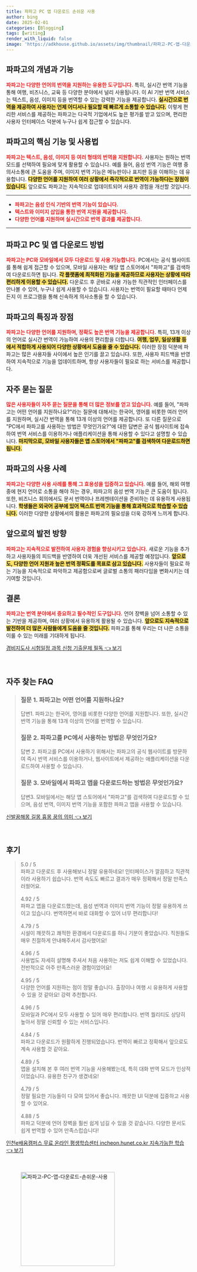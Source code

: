 ```yaml
---
title: 파파고 PC 앱 다운로드 손쉬운 사용
author: bing
date: 2025-02-01
categories: [Blogging]
tags: [writing]
render_with_liquid: false
image: 'https://adkhouse.github.io/assets/img/thumbnail/파파고-PC-앱-다운로드-손쉬운-사용.webp'
---
```



<h2 id='파파고의 개념과 기능'>파파고의 개념과 기능</h2>

<p><b><span style="color: #ee2323;">파파고는 다양한 언어의 번역을 지원하는 유용한 도구입니다.</span></b> 특히, 실시간 번역 기능을 통해 여행, 비즈니스, 교육 등 다양한 분야에서 널리 사용됩니다. 이 AI 기반 번역 서비스는 텍스트, 음성, 이미지 등을 번역할 수 있는 강력한 기능을 제공합니다. <b><span style="background-color: #ffe066;">실시간으로 번역을 제공하여 사용자는 언제 어디서나 필요할 때 빠르게 소통할 수 있습니다.</span></b> 이렇게 편리한 서비스를 제공하는 파파고는 다국적 기업에서도 높은 평가를 받고 있으며, 편리한 사용자 인터페이스 덕분에 누구나 쉽게 접근할 수 있습니다.</p>

<h2 id='파파고의 핵심 기능 및 사용법'>파파고의 핵심 기능 및 사용법</h2>

<p><b><span style="color: #ee2323;">파파고는 텍스트, 음성, 이미지 등 여러 형태의 번역을 지원합니다.</span></b> 사용자는 원하는 번역 모드를 선택하여 필요에 맞게 활용할 수 있습니다. 예를 들어, 음성 번역 기능은 여행 중 의사소통에 큰 도움을 주며, 이미지 번역 기능은 메뉴판이나 표지판 등을 이해하는 데 유용합니다. <b><span style="background-color: #ffe066;">다양한 언어를 지원하여 여러 상황에서 즉각적으로 번역이 가능하다는 장점이 있습니다.</span></b> 앞으로도 파파고는 지속적으로 업데이트되어 사용자 경험을 개선할 것입니다.</p>

<hr />

<ul>
    <li><b><span style="color: #ee2323;">파파고는 음성 인식 기반의 번역 기능이 있습니다.</span></b></li>
    <li><b><span style="color: #ee2323;">텍스트와 이미지 삽입을 통한 번역 지원을 제공합니다.</span></b></li>
    <li><b><span style="color: #ee2323;">다양한 언어를 지원하며 실시간으로 번역 결과를 제공합니다.</span></b></li>
</ul>

<hr />

<h2 id='파파고 PC 및 앱 다운로드 방법'>파파고 PC 및 앱 다운로드 방법</h2>

<p><b><span style="color: #ee2323;">파파고는 PC와 모바일에서 모두 다운로드 및 사용 가능합니다.</span></b> PC에서는 공식 웹사이트를 통해 쉽게 접근할 수 있으며, 모바일 사용자는 해당 앱 스토어에서 "파파고"를 검색하여 다운로드하면 됩니다. <b><span style="background-color: #ffe066;">각 플랫폼에 최적화된 기능을 제공하므로 사용자는 상황에 따라 편리하게 이용할 수 있습니다.</span></b> 다운로드 후 곧바로 사용 가능한 직관적인 인터페이스를 만나볼 수 있어, 누구나 쉽게 사용할 수 있습니다. 사용자는 번역이 필요할 때마다 언제든지 이 프로그램을 통해 신속하게 의사소통을 할 수 있습니다.</p>

<h2 id='파파고의 특징과 장점'>파파고의 특징과 장점</h2>

<p><b><span style="color: #ee2323;">파파고는 다양한 언어를 지원하며, 정확도 높은 번역 기능을 제공합니다.</span></b> 특히, 13개 이상의 언어로 실시간 번역이 가능하여 사용의 편리함을 더합니다. <b><span style="background-color: #ffe066;">여행, 업무, 일상생활 등에서 적합하게 사용되어 다양한 상황에서 도움을 줄 수 있습니다.</span></b> 이러한 장점 덕분에 파파고는 많은 사용자들 사이에서 높은 인기를 끌고 있습니다. 또한, 사용자 피드백을 반영하여 지속적으로 기능을 업데이트하며, 항상 사용자들이 필요로 하는 서비스를 제공합니다.</p>

<h2 id='자주 묻는 질문'>자주 묻는 질문</h2>

<p><b><span style="color: #ee2323;">많은 사용자들이 자주 묻는 질문을 통해 더 많은 정보를 얻고 있습니다.</span></b> 예를 들어, "파파고는 어떤 언어를 지원하나요?"라는 질문에 대해서는 한국어, 영어를 비롯한 여러 언어를 지원하며, 실시간 번역을 통해 13개 이상의 언어를 제공합니다. 또 다른 질문으로 "PC에서 파파고를 사용하는 방법은 무엇인가요?"에 대한 답변은 공식 웹사이트에 접속하여 번역 서비스를 이용하거나 애플리케이션을 통해 사용할 수 있다고 설명할 수 있습니다. <b><span style="background-color: #ffe066;">마지막으로, 모바일 사용자들은 앱 스토어에서 "파파고"를 검색하여 다운로드하면 됩니다.</span></b></p>

<h2 id='파파고의 사용 사례'>파파고의 사용 사례</h2>

<p><b><span style="color: #ee2323;">파파고는 다양한 사용 사례를 통해 그 효용성을 입증하고 있습니다.</span></b> 예를 들어, 해외 여행 중에 현지 언어로 소통을 해야 하는 경우, 파파고의 음성 번역 기능은 큰 도움이 됩니다. 또한, 비즈니스 회의에서도 문서 번역이나 프레젠테이션을 준비하는 데 유용하게 사용됩니다. <b><span style="background-color: #ffe066;">학생들은 외국어 공부에 있어 텍스트 번역 기능을 통해 효과적으로 학습할 수 있습니다.</span></b> 이러한 다양한 상황에서의 활용은 파파고의 필요성을 더욱 강하게 느끼게 합니다.</p>

<h2 id='앞으로의 발전 방향'>앞으로의 발전 방향</h2>

<p><b><span style="color: #ee2323;">파파고는 지속적으로 발전하여 사용자 경험을 향상시키고 있습니다.</span></b> 새로운 기능을 추가하고 사용자들의 피드백을 반영하여 더욱 개선된 서비스를 제공할 예정입니다. <b><span style="background-color: #ffe066;">앞으로도, 다양한 언어 지원과 높은 번역 정확도를 목표로 삼고 있습니다.</span></b> 사용자들이 필요로 하는 기능을 지속적으로 파악하고 제공함으로써 글로벌 소통의 패러다임을 변화시키는 데 기여할 것입니다.</p>

<h2 id='결론'>결론</h2>

<p><b><span style="color: #ee2323;">파파고는 번역 분야에서 중요하고 필수적인 도구입니다.</span></b> 언어 장벽을 넘어 소통할 수 있는 기반을 제공하며, 여러 상황에서 유용하게 활용될 수 있습니다. <b><span style="background-color: #ffe066;">앞으로도 지속적으로 발전하여 더 많은 사람들에게 도움을 줄 것입니다.</span></b> 파파고를 통해 우리는 더 나은 소통을 이룰 수 있는 미래를 기대하게 됩니다.</p>


<p><a class="click-button" title="경비지도사 시험일정 과목 신청 기출문제 필독" href="https://adkhouse.github.io/posts/%EA%B2%BD%EB%B9%84%EC%A7%80%EB%8F%84%EC%82%AC-%EC%8B%9C%ED%97%98%EC%9D%BC%EC%A0%95-%EA%B3%BC%EB%AA%A9-%EC%8B%A0%EC%B2%AD-%EA%B8%B0%EC%B6%9C%EB%AC%B8%EC%A0%9C-%ED%95%84%EB%8F%85/" rel="dofollow">경비지도사 시험일정 과목 신청 기출문제 필독 👈 보기</a></p><br>
<h2 id='자주_찾는_FAQ'>자주 찾는 FAQ</h2>
<div itemscope="" itemtype="https://schema.org/FAQPage"> 
<blockquote> 
<div itemscope="" itemprop="mainEntity" itemtype="https://schema.org/Question"> 
<h3 itemprop="name">질문 1. 파파고는 어떤 언어를 지원하나요?</h3> 
<div itemscope="" itemprop="acceptedAnswer" itemtype="https://schema.org/Answer"> 
<span itemprop="text"> 
<p>답변1. 파파고는 한국어, 영어를 비롯한 다양한 언어를 지원합니다. 또한, 실시간 번역 기능을 통해 13개 이상의 언어를 번역할 수 있습니다.</p> 
</span> 
</div> 
</div> 

<div itemscope="" itemprop="mainEntity" itemtype="https://schema.org/Question"> 
<h3 itemprop="name">질문 2. 파파고를 PC에서 사용하는 방법은 무엇인가요?</h3> 
<div itemscope="" itemprop="acceptedAnswer" itemtype="https://schema.org/Answer"> 
<span itemprop="text"> 
<p>답변 2. 파파고를 PC에서 사용하기 위해서는 파파고의 공식 웹사이트를 방문하여 즉시 번역 서비스를 이용하거나, 웹사이트에서 제공하는 애플리케이션을 다운로드하여 사용할 수 있습니다.</p> 
</span> 
</div> 
</div> 

<div itemscope="" itemprop="mainEntity" itemtype="https://schema.org/Question"> 
<h3 itemprop="name">질문 3. 모바일에서 파파고 앱을 다운로드하는 방법은 무엇인가요?</h3> 
<div itemscope="" itemprop="acceptedAnswer" itemtype="https://schema.org/Answer"> 
<span itemprop="text"> 
<p>답변3. 모바일에서는 해당 앱 스토어에서 "파파고"를 검색하여 다운로드할 수 있으며, 음성 번역, 이미지 번역 기능을 포함한 파파고 앱을 사용할 수 있습니다.</p> 
</span> 
</div> 
</div> 
</blockquote> 
</div>
<p><a class="click-button" title="신발꿈해몽 길몽 흉몽 꿈의 의미" href="https://adkhouse.github.io/posts/%EC%8B%A0%EB%B0%9C%EA%BF%88%ED%95%B4%EB%AA%BD-%EA%B8%B8%EB%AA%BD-%ED%9D%89%EB%AA%BD-%EA%BF%88%EC%9D%98-%EC%9D%98%EB%AF%B8/" rel="dofollow">신발꿈해몽 길몽 흉몽 꿈의 의미 👈 보기</a></p><br>
<h2 id='후기'>후기</h2>
<div itemscope itemtype="https://schema.org/Product">
  <blockquote>
  <div itemprop="review" itemscope itemtype="https://schema.org/Review">
      <div itemprop="reviewRating" itemscope itemtype="https://schema.org/Rating"> <span itemprop="ratingValue">5.0</span> / <span itemprop="bestRating">5</span> </div>
      <span itemprop="reviewBody">파파고 다운로드 후 사용해보니 정말 유용하네요! 인터페이스가 깔끔하고 직관적이라 사용하기 쉽습니다. 번역 속도도 빠르고 결과가 매우 정확해서 정말 만족스러웠어요.</span>
  </div>
  <br>
  <div itemprop="review" itemscope itemtype="https://schema.org/Review">
      <div itemprop="reviewRating" itemscope itemtype="https://schema.org/Rating"> <span itemprop="ratingValue">4.92</span> / <span itemprop="bestRating">5</span> </div>
      <span itemprop="reviewBody">파파고 앱을 다운로드했는데, 음성 번역과 이미지 번역 기능이 정말 유용하게 쓰이고 있습니다. 번역하면서 바로 대화할 수 있어 너무 편리합니다!</span>
  </div>
  <br>
  <div itemprop="review" itemscope itemtype="https://schema.org/Review">
      <div itemprop="reviewRating" itemscope itemtype="https://schema.org/Rating"> <span itemprop="ratingValue">4.79</span> / <span itemprop="bestRating">5</span> </div>
      <span itemprop="reviewBody">시설이 깨끗하고 쾌적한 환경에서 다운로드를 하니 기분이 좋았습니다. 직원들도 매우 친절하게 안내해주셔서 감사했어요!</span>
  </div>
  <br>
  <div itemprop="review" itemscope itemtype="https://schema.org/Review">
      <div itemprop="reviewRating" itemscope itemtype="https://schema.org/Rating"> <span itemprop="ratingValue">4.96</span> / <span itemprop="bestRating">5</span> </div>
      <span itemprop="reviewBody">사용법도 자세히 설명해 주셔서 처음 사용하는 저도 쉽게 이해할 수 있었습니다. 전반적으로 아주 만족스러운 경험이었어요!</span>
  </div>
  <br>
  <div itemprop="review" itemscope itemtype="https://schema.org/Review">
      <div itemprop="reviewRating" itemscope itemtype="https://schema.org/Rating"> <span itemprop="ratingValue">4.95</span> / <span itemprop="bestRating">5</span> </div>
      <span itemprop="reviewBody">다양한 언어를 지원하는 점이 정말 좋습니다. 출장이나 여행 시 유용하게 사용할 수 있을 것 같아요! 강력 추천합니다.</span>
  </div>
  <br>
  <div itemprop="review" itemscope itemtype="https://schema.org/Review">
      <div itemprop="reviewRating" itemscope itemtype="https://schema.org/Rating"> <span itemprop="ratingValue">4.96</span> / <span itemprop="bestRating">5</span> </div>
      <span itemprop="reviewBody">모바일과 PC에서 모두 사용할 수 있어 매우 편리합니다. 번역 퀄리티도 상당히 높아서 정말 신뢰할 수 있는 서비스입니다.</span>
  </div>
  <br>
  <div itemprop="review" itemscope itemtype="https://schema.org/Review">
      <div itemprop="reviewRating" itemscope itemtype="https://schema.org/Rating"> <span itemprop="ratingValue">4.84</span> / <span itemprop="bestRating">5</span> </div>
      <span itemprop="reviewBody">파파고 다운로드가 원활하게 진행되었습니다. 번역이 빠르고 정확해서 앞으로도 계속 사용할 것 같아요.</span>
  </div>
  <br>
  <div itemprop="review" itemscope itemtype="https://schema.org/Review">
      <div itemprop="reviewRating" itemscope itemtype="https://schema.org/Rating"> <span itemprop="ratingValue">4.89</span> / <span itemprop="bestRating">5</span> </div>
      <span itemprop="reviewBody">앱을 설치해 본 후 여러 번역 기능을 사용해봤는데, 특히 대화 번역 모드가 인상적이었습니다. 유용한 친구가 생겼네요!</span>
  </div>
  <br>
  <div itemprop="review" itemscope itemtype="https://schema.org/Review">
      <div itemprop="reviewRating" itemscope itemtype="https://schema.org/Rating"> <span itemprop="ratingValue">4.79</span> / <span itemprop="bestRating">5</span> </div>
      <span itemprop="reviewBody">정말 필요한 기능들이 다 모여 있어서 좋습니다. 깨끗한 UI 덕분에 집중하고 사용할 수 있어요.</span>
  </div>
  <br>
  <div itemprop="review" itemscope itemtype="https://schema.org/Review">
      <div itemprop="reviewRating" itemscope itemtype="https://schema.org/Rating"> <span itemprop="ratingValue">4.88</span> / <span itemprop="bestRating">5</span> </div>
      <span itemprop="reviewBody">파파고 덕분에 언어 장벽을 훨씬 쉽게 넘길 수 있을 것 같습니다. 다양한 문서도 쉽게 번역할 수 있어 만족스럽습니다!</span>
  </div>
  </blockquote>
</div>
<p><a class="click-button" title="인천e배움캠퍼스 무료 온라인 평생학습센터 incheon.hunet.co.kr 지속가능한 학습" href="https://adkhouse.github.io/posts/%EC%9D%B8%EC%B2%9Ce%EB%B0%B0%EC%9B%80%EC%BA%A0%ED%8D%BC%EC%8A%A4-%EB%AC%B4%EB%A3%8C-%EC%98%A8%EB%9D%BC%EC%9D%B8-%ED%8F%89%EC%83%9D%ED%95%99%EC%8A%B5%EC%84%BC%ED%84%B0-incheon.hunet.co.kr-%EC%A7%80%EC%86%8D%EA%B0%80%EB%8A%A5%ED%95%9C-%ED%95%99%EC%8A%B5/" rel="dofollow">인천e배움캠퍼스 무료 온라인 평생학습센터 incheon.hunet.co.kr 지속가능한 학습 👈 보기</a></p><br>
<figure class="image"><img src="https://adkhouse.github.io/assets/img/thumbnail/파파고-PC-앱-다운로드-손쉬운-사용.webp" alt="파파고-PC-앱-다운로드-손쉬운-사용" width="256" height="256"></figure>